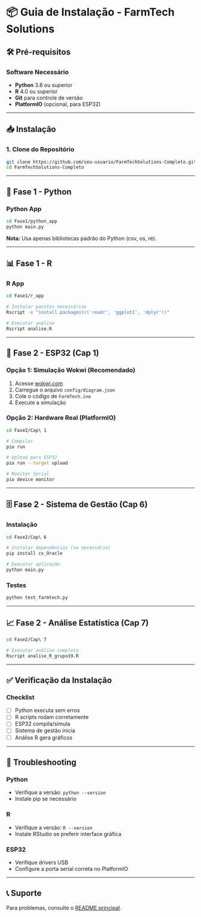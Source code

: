 # 📦 Guia de Instalação - FarmTech Solutions

## 🛠️ Pré-requisitos

### Software Necessário

- **Python** 3.8 ou superior
- **R** 4.0 ou superior  
- **Git** para controle de versão
- **PlatformIO** (opcional, para ESP32)

---

## 📥 Instalação

### 1. Clone do Repositório

```bash
git clone https://github.com/seu-usuario/FarmTechSolutions-Completo.git
cd FarmTechSolutions-Completo
```

---

## 🐍 Fase 1 - Python

### Python App

```bash
cd Fase1/python_app
python main.py
```

**Nota:** Usa apenas bibliotecas padrão do Python (csv, os, re).

---

## 📊 Fase 1 - R

### R App

```bash
cd Fase1/r_app

# Instalar pacotes necessários
Rscript -e "install.packages(c('readr', 'ggplot2', 'dplyr'))"

# Executar análise
Rscript analise.R
```

---

## 🤖 Fase 2 - ESP32 (Cap 1)

### Opção 1: Simulação Wokwi (Recomendado)

1. Acesse [wokwi.com](https://wokwi.com)
2. Carregue o arquivo `config/diagram.json`
3. Cole o código de `FarmTech.ino`
4. Execute a simulação

### Opção 2: Hardware Real (PlatformIO)

```bash
cd Fase2/Cap\ 1

# Compilar
pio run

# Upload para ESP32
pio run --target upload

# Monitor Serial
pio device monitor
```

---

## 🗄️ Fase 2 - Sistema de Gestão (Cap 6)

### Instalação

```bash
cd Fase2/Cap\ 6

# Instalar dependências (se necessário)
pip install cx_Oracle

# Executar aplicação
python main.py
```

### Testes

```bash
python test_farmtech.py
```

---

## 📈 Fase 2 - Análise Estatística (Cap 7)

```bash
cd Fase2/Cap\ 7

# Executar análise completa
Rscript analise_R_grupo19.R
```

---

## ✅ Verificação da Instalação

### Checklist

- [ ] Python executa sem erros
- [ ] R scripts rodam corretamente
- [ ] ESP32 compila/simula
- [ ] Sistema de gestão inicia
- [ ] Análise R gera gráficos

---

## 🐛 Troubleshooting

### Python

- Verifique a versão: `python --version`
- Instale pip se necessário

### R

- Verifique a versão: `R --version`
- Instale RStudio se preferir interface gráfica

### ESP32

- Verifique drivers USB
- Configure a porta serial correta no PlatformIO

---

## 📞 Suporte

Para problemas, consulte o [README principal](../README.md).
